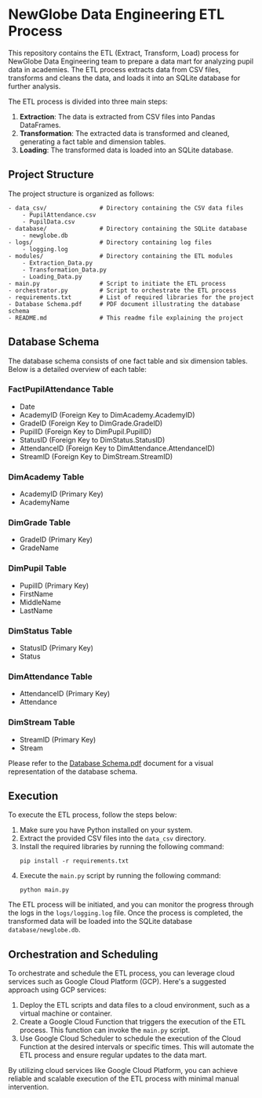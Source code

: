 # NewGlobe Data Engineering ETL Process

This repository contains the ETL (Extract, Transform, Load) process for NewGlobe Data Engineering team to prepare a data mart for analyzing pupil data in academies. The ETL process extracts data from CSV files, transforms and cleans the data, and loads it into an SQLite database for further analysis.

The ETL process is divided into three main steps:

1. **Extraction**: The data is extracted from CSV files into Pandas DataFrames.
2. **Transformation**: The extracted data is transformed and cleaned, generating a fact table and dimension tables.
3. **Loading**: The transformed data is loaded into an SQLite database.

## Project Structure

The project structure is organized as follows:

```
- data_csv/               # Directory containing the CSV data files
    - PupilAttendance.csv
    - PupilData.csv
- database/               # Directory containing the SQLite database
    - newglobe.db
- logs/                   # Directory containing log files
    - logging.log
- modules/                # Directory containing the ETL modules
    - Extraction_Data.py
    - Transformation_Data.py
    - Loading_Data.py
- main.py                 # Script to initiate the ETL process
- orchestrator.py         # Script to orchestrate the ETL process
- requirements.txt        # List of required libraries for the project
- Database Schema.pdf     # PDF document illustrating the database schema
- README.md               # This readme file explaining the project
```

## Database Schema

The database schema consists of one fact table and six dimension tables. Below is a detailed overview of each table:

### FactPupilAttendance Table
- Date
- AcademyID (Foreign Key to DimAcademy.AcademyID)
- GradeID (Foreign Key to DimGrade.GradeID)
- PupilID (Foreign Key to DimPupil.PupilID)
- StatusID (Foreign Key to DimStatus.StatusID)
- AttendanceID (Foreign Key to DimAttendance.AttendanceID)
- StreamID (Foreign Key to DimStream.StreamID)

### DimAcademy Table
- AcademyID (Primary Key)
- AcademyName

### DimGrade Table
- GradeID (Primary Key)
- GradeName

### DimPupil Table
- PupilID (Primary Key)
- FirstName
- MiddleName
- LastName

### DimStatus Table
- StatusID (Primary Key)
- Status

### DimAttendance Table
- AttendanceID (Primary Key)
- Attendance

### DimStream Table
- StreamID (Primary Key)
- Stream

Please refer to the [Database Schema.pdf](Database%20Schema.pdf) document for a visual representation of the database schema.

## Execution

To execute the ETL process, follow the steps below:

1. Make sure you have Python installed on your system.
2. Extract the provided CSV files into the `data_csv` directory.
3. Install the required libraries by running the following command:
   ```
   pip install -r requirements.txt
   ```
4. Execute the `main.py` script by running the following command:
   ```
   python main.py
   ```

The ETL process will be initiated, and you can monitor the progress through the logs in the `logs/logging.log` file. Once the process is completed, the transformed data will be loaded into the SQLite database `database/newglobe.db`.

## Orchestration and Scheduling

To orchestrate and schedule the ETL process, you can leverage cloud services such as Google Cloud Platform (GCP). Here's a suggested approach using GCP services:

1. Deploy the ETL scripts and data files to a cloud environment, such as a virtual machine or container.
2. Create a Google Cloud Function that triggers the execution of the ETL process. This function can invoke the `main.py` script.
3. Use Google Cloud Scheduler to schedule the execution of the Cloud Function at the desired intervals or specific times. This will automate the ETL process and ensure regular updates to the data mart.

By utilizing cloud services like Google Cloud Platform, you can achieve reliable and scalable execution of the ETL process with minimal manual intervention.
